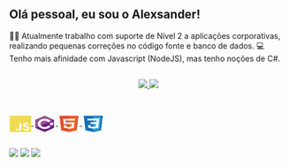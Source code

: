  ## Olá pessoal, eu sou o Alexsander!
 
 👨‍💻 Atualmente trabalho com suporte de Nível 2 a aplicações corporativas, realizando pequenas correções no código fonte e banco de dados.
 💻 Tenho mais afinidade com Javascript (NodeJS), mas tenho noções de C#.
 
 ##

<div align="center">
  <a href="https://github.com/alexsanderaf">
  <img height="180em" src="https://github-readme-stats.vercel.app/api?username=alexsanderaf&show_icons=true&theme=dark&include_all_commits=true&count_private=true"/>
  <img height="180em" src="https://github-readme-stats.vercel.app/api/top-langs/?username=alexsanderaf&layout=compact&langs_count=7&theme=dark"/>
</div>
 
 ##
 
 <div style="display: inline_block"><br>
    <img align="center" alt="javascript" height="30" width="40" src="https://raw.githubusercontent.com/devicons/devicon/master/icons/javascript/javascript-plain.svg">
    <img align="center" alt="C#" height="30" width="40" src="https://raw.githubusercontent.com/devicons/devicon/master/icons/csharp/csharp-original.svg">
    <img align="center" alt="HTML" height="30" width="40" src="https://raw.githubusercontent.com/devicons/devicon/master/icons/html5/html5-original.svg">
    <img align="center" alt="CSS" height="30" width="40" src="https://raw.githubusercontent.com/devicons/devicon/master/icons/css3/css3-original.svg">
  </div>
 
 ##
<div>
  <a href="https://www.linkedin.com/in/alexsander-alves-95688114b/" target="_blank"><img src="https://img.shields.io/badge/-LinkedIn-%230077B5?style=for-the-badge&logo=linkedin&logoColor=white" target="_blank"></a> 
    <a href = "mailto:alexsandera57@gmail.com"><img src="https://img.shields.io/badge/-Gmail-%23333?style=for-the-badge&logo=gmail&logoColor=white" target="_blank"></a>
    <a href="https://www.instagram.com/alexsandersk8/" target="_blank"><img src="https://img.shields.io/badge/-Instagram-%23E4405F?style=for-the-badge&logo=instagram&logoColor=white" target="_blank"></a>
   
</div>
